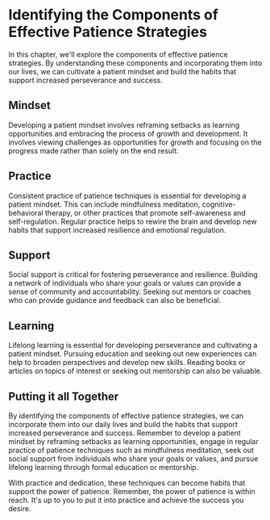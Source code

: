 # Identifying the Components of Effective Patience Strategies

In this chapter, we'll explore the components of effective patience strategies. By understanding these components and incorporating them into our lives, we can cultivate a patient mindset and build the habits that support increased perseverance and success.

Mindset
-------

Developing a patient mindset involves reframing setbacks as learning opportunities and embracing the process of growth and development. It involves viewing challenges as opportunities for growth and focusing on the progress made rather than solely on the end result.

Practice
--------

Consistent practice of patience techniques is essential for developing a patient mindset. This can include mindfulness meditation, cognitive-behavioral therapy, or other practices that promote self-awareness and self-regulation. Regular practice helps to rewire the brain and develop new habits that support increased resilience and emotional regulation.

Support
-------

Social support is critical for fostering perseverance and resilience. Building a network of individuals who share your goals or values can provide a sense of community and accountability. Seeking out mentors or coaches who can provide guidance and feedback can also be beneficial.

Learning
--------

Lifelong learning is essential for developing perseverance and cultivating a patient mindset. Pursuing education and seeking out new experiences can help to broaden perspectives and develop new skills. Reading books or articles on topics of interest or seeking out mentorship can also be valuable.

Putting it all Together
-----------------------

By identifying the components of effective patience strategies, we can incorporate them into our daily lives and build the habits that support increased perseverance and success. Remember to develop a patient mindset by reframing setbacks as learning opportunities, engage in regular practice of patience techniques such as mindfulness meditation, seek out social support from individuals who share your goals or values, and pursue lifelong learning through formal education or mentorship.

With practice and dedication, these techniques can become habits that support the power of patience. Remember, the power of patience is within reach. It's up to you to put it into practice and achieve the success you desire.
